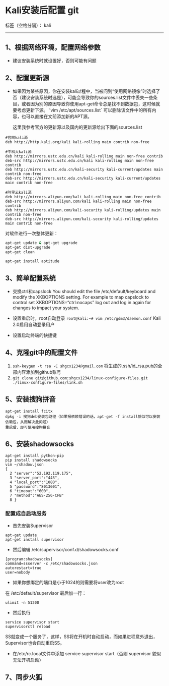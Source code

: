 # Kali安装后配置 git

标签（空格分隔）： kali

---
## 1、根据网络环境，配置网络参数
- 建议安装系统时就设置好，否则可能有问题

## 2、配置更新源
- 如果因为某些原因，你在安装kali过程中，当被问到“使用网络镜像”时选择了否（建议安装系统时选是），可能会导致你的sources.list文件中丢失一些条目，或者因为别的原因导致你使用apt-get命令总是找不到数据包，这时候就要考虑更新下源。
	'vim /etc/apt/sources.list`
可以删除该文件中的所有内容，也可以直接在文前添加新的APT源。

    这里我参考官方的更新源以及国内的更新源给出下面的sources.list

```
#官网kali源
deb http://http.kali.org/kali kali-rolling main contrib non-free

#中科大kali源
deb http://mirrors.ustc.edu.cn/kali kali-rolling main non-free contrib
deb-src http://mirrors.ustc.edu.cn/kali kali-rolling main non-free contrib
deb http://mirrors.ustc.edu.cn/kali-security kali-current/updates main contrib non-free
deb-src http://mirrors.ustc.edu.cn/kali-security kali-current/updates main contrib non-free

#阿里云kali源
deb http://mirrors.aliyun.com/kali kali-rolling main non-free contrib
deb-src http://mirrors.aliyun.com/kali kali-rolling main non-free contrib
deb http://mirrors.aliyun.com/kali-security kali-rolling/updates main contrib non-free
deb-src http://mirrors.aliyun.com/kali-security kali-rolling/updates main contrib non-free
```

对软件进行一次整体更新：
```bash
apt-get update & apt-get upgrade
apt-get dist-upgrade 
apt-get clean

apt-get install aptitude
```

## 3、简单配置系统
* 交换ctrl和capslock
You should edit the file /etc/default/keyboard and modify the XKBOPTIONS setting.
For example to map capslock to control set XKBOPTIONS=“ctrl:nocaps”
log out and log in again for changes to impact your system.

* 设置重启时，root自动登录
`root@kali:~# vim /etc/gdm3/daemon.conf`
Kali 2.0启用自动登录用户


* 设置启动终端的快捷键

## 4、克隆git中的配置文件
1. `ssh-keygen -t rsa -C shgcx1234@gmail.com`
将生成的.ssh/id_rsa.pub的全部内容添加到github账号
2. `git clone git@github.com:shgcx1234/linux-configure-files.git
./linux-configure-files/link.sh`

## 5、安装搜狗拼音
```
apt-get install fcitx
dpkg -i 搜狗deb安装包路径（如果报依赖错误的话，apt-get -f install貌似可以安装依赖包，从而解决此问题）
重启后，即可使用搜狗拼音
```
## 6、安装shadowsocks
```
apt-get install python-pip
pip install shadowsocks
vim ~/shadow.json
{
  2 "server":"52.192.119.175",
  3 "server_port":"443",
  4 "local_port":"1080",
  5 "password":"8013601",
  6 "timeout":"600",
  7 "method":"AES-256-CFB"
  8 }
```
### 配置成自启动服务
* 首先安装Supervisor
```
apt-get update 
apt-get install supervisor
```
* 然后编辑 /etc/supervisor/conf.d/shadowsocks.conf
```
[program:shadowsocks] 
command=ssserver -c /etc/shadowsocks.json 
autorestart=true 
user=nobody
```

* 如果你想绑定的端口是小于1024的则需要将user改为root

在 /etc/default/supervisor 最后加一行：
```
ulimit -n 51200
```

* 然后执行
```
service supervisor start 
supervisorctl reload
```

SS就变成一个服务了，这样，SS将在开机时自动启动，而如果进程意外退出，Supervisor也会自动重启SS。

* 在/etc/rc.local文件中添加 service supervisor start（否则 supervisor 貌似无法开机启动）

## 7、同步火狐


